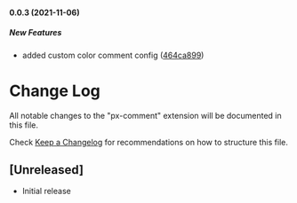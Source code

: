 #### 0.0.3 (2021-11-06)

##### New Features

*  added custom color comment config ([464ca899](https://github.com/abhishekmg/vscode-css-comment/commit/464ca89997e4a524ce7950e3de0db72b487180cc))

# Change Log

All notable changes to the "px-comment" extension will be documented in this file.

Check [Keep a Changelog](http://keepachangelog.com/) for recommendations on how to structure this file.

## [Unreleased]

- Initial release